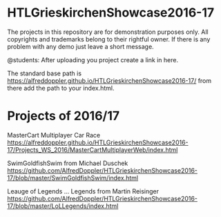 # HTLGrieskirchenShowcase2016-17

The projects in this repository are for demonstration purposes only. 
All copyrights and trademarks belong to their rightful owner.
If there is any problem with any demo just leave a short message.


@students:
After uploading you project create a link in here.

The standard base path is https://alfreddoppler.github.io/HTLGrieskirchenShowcase2016-17/
from there add the path to your index.html.

Projects of 2016/17
===================

MasterCart Multiplayer Car Race
https://alfreddoppler.github.io/HTLGrieskirchenShowcase2016-17/Projects_WS_2016/MasterCartMultiplayerWeb/index.html

SwimGoldfishSwim from Michael Duschek
https://github.com/AlfredDoppler/HTLGrieskirchenShowcase2016-17/blob/master/SwimGoldfishSwim/index.html

Leauge of Legends ... Legends from Martin Reisinger
https://github.com/AlfredDoppler/HTLGrieskirchenShowcase2016-17/blob/master/LoLLegends/index.html


